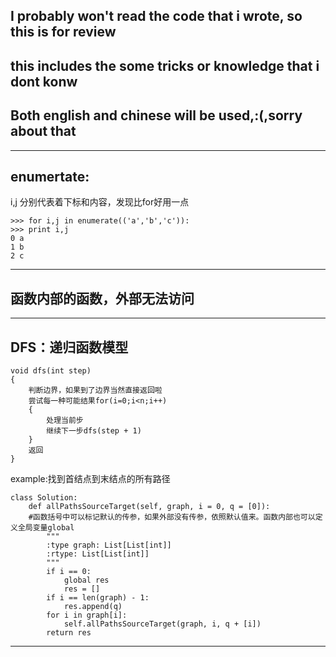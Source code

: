 ## I probably won't read the code that i wrote, so this is for review
## this includes the some tricks or knowledge that i dont konw  
## Both english and chinese will be used,:(,sorry about that
--------------------------------------------


## enumertate:  
i,j 分别代表着下标和内容，发现比for好用一点
```
>>> for i,j in enumerate(('a','b','c')):
>>> print i,j
0 a
1 b
2 c
```
---------------------  
## 函数内部的函数，外部无法访问  
--------------------
## DFS：递归函数模型  
```
void dfs(int step)
{
    判断边界，如果到了边界当然直接返回啦
    尝试每一种可能结果for(i=0;i<n;i++)
    {
        处理当前步
        继续下一步dfs(step + 1)
    }
    返回
}
```
example:找到首结点到末结点的所有路径    
```
class Solution:
    def allPathsSourceTarget(self, graph, i = 0, q = [0]):
    #函数括号中可以标记默认的传参，如果外部没有传参，依照默认值来。函数内部也可以定义全局变量global
        """
        :type graph: List[List[int]]
        :rtype: List[List[int]]
        """
        if i == 0: 
            global res
            res = []
        if i == len(graph) - 1: 
            res.append(q)
        for i in graph[i]: 
            self.allPathsSourceTarget(graph, i, q + [i])
        return res
```
--------------------

